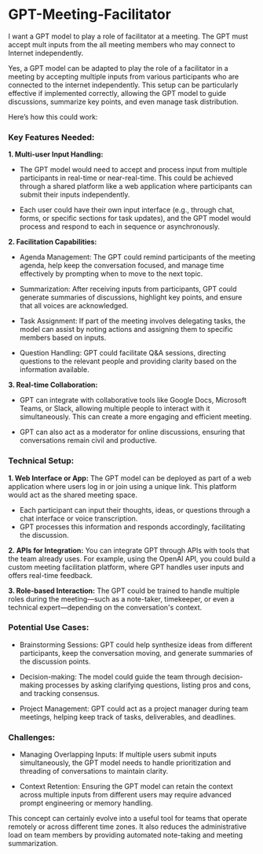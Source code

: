 # GPT-Meeting-Facilitator
I want a GPT model to play a role of facilitator at a meeting. The GPT must accept mult inputs from the all meeting members who may connect to Internet independently.

Yes, a GPT model can be adapted to play the role of a facilitator in a meeting by accepting multiple inputs from various participants who are connected to the internet independently. This setup can be particularly effective if implemented correctly, allowing the GPT model to guide discussions, summarize key points, and even manage task distribution.

Here’s how this could work:

### Key Features Needed:

**1. Multi-user Input Handling:**
- The GPT model would need to accept and process input from multiple participants in real-time or near-real-time. This could be achieved through a shared platform like a web application where participants can submit their inputs independently.

- Each user could have their own input interface (e.g., through chat, forms, or specific sections for task updates), and the GPT model would process and respond to each in sequence or asynchronously.

**2. Facilitation Capabilities:**
- Agenda Management: The GPT could remind participants of the meeting agenda, help keep the conversation focused, and manage time effectively by prompting when to move to the next topic.

- Summarization: After receiving inputs from participants, GPT could generate summaries of discussions, highlight key points, and ensure that all voices are acknowledged.

- Task Assignment: If part of the meeting involves delegating tasks, the model can assist by noting actions and assigning them to specific members based on inputs.

- Question Handling: GPT could facilitate Q&A sessions, directing questions to the relevant people and providing clarity based on the information available.

**3. Real-time Collaboration:**
- GPT can integrate with collaborative tools like Google Docs, Microsoft Teams, or Slack, allowing multiple people to interact with it simultaneously. This can create a more engaging and efficient meeting.

- GPT can also act as a moderator for online discussions, ensuring that conversations remain civil and productive.

### Technical Setup:

**1. Web Interface or App:** The GPT model can be deployed as part of a web application where users log in or join using a unique link. This platform would act as the shared meeting space.

- Each participant can input their thoughts, ideas, or questions through a chat interface or voice transcription.
- GPT processes this information and responds accordingly, facilitating the discussion.

**2. APIs for Integration:** You can integrate GPT through APIs with tools that the team already uses. For example, using the OpenAI API, you could build a custom meeting facilitation platform, where GPT handles user inputs and offers real-time feedback.

**3. Role-based Interaction:** The GPT could be trained to handle multiple roles during the meeting—such as a note-taker, timekeeper, or even a technical expert—depending on the conversation's context.

### Potential Use Cases:
- Brainstorming Sessions: GPT could help synthesize ideas from different participants, keep the conversation moving, and generate summaries of the discussion points.

- Decision-making: The model could guide the team through decision-making processes by asking clarifying questions, listing pros and cons, and tracking consensus.

- Project Management: GPT could act as a project manager during team meetings, helping keep track of tasks, deliverables, and deadlines.

### Challenges:
- Managing Overlapping Inputs: If multiple users submit inputs simultaneously, the GPT model needs to handle prioritization and threading of conversations to maintain clarity.

- Context Retention: Ensuring the GPT model can retain the context across multiple inputs from different users may require advanced prompt engineering or memory handling.

This concept can certainly evolve into a useful tool for teams that operate remotely or across different time zones. It also reduces the administrative load on team members by providing automated note-taking and meeting summarization.
